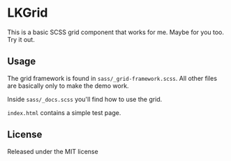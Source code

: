 # LKGrid

This is a basic SCSS grid component that works for me. Maybe for you too. Try it out.

## Usage

The grid framework is found in `sass/_grid-framework.scss`. All other files are basically only to make the demo work.

Inside `sass/_docs.scss` you'll find how to use the grid.

`index.html` contains a simple test page.

## License

Released under the MIT license
